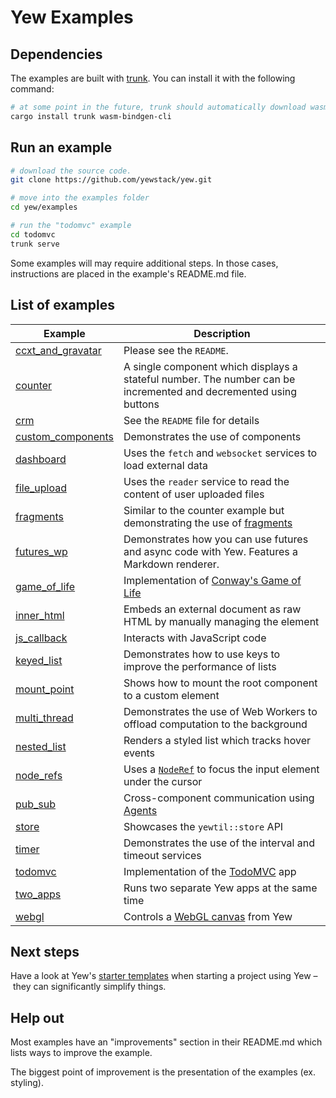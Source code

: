 # Yew Examples

## Dependencies

The examples are built with [trunk](https://github.com/thedodd/trunk).
You can install it with the following command:

```bash
# at some point in the future, trunk should automatically download wasm-bindgen for you
cargo install trunk wasm-bindgen-cli
```

## Run an example

```bash
# download the source code.
git clone https://github.com/yewstack/yew.git

# move into the examples folder
cd yew/examples

# run the "todomvc" example
cd todomvc
trunk serve
```

Some examples will may require additional steps.
In those cases, instructions are placed in the example's README.md file.

## List of examples

| Example                                | Description                                                                                                                        |
| -------------------------------------- | ---------------------------------------------------------------------------------------------------------------------------------- |
| [ccxt_and_gravatar](ccxt_and_gravatar) | Please see the `README`.                                                                                                           |
| [counter](counter)                     | A single component which displays a stateful number. The number can be incremented and decremented using buttons                   |
| [crm](crm)                             | See the `README` file for details                                                                                                  |
| [custom_components](custom_components) | Demonstrates the use of components                                                                                                 |
| [dashboard](dashboard)                 | Uses the `fetch` and `websocket` services to load external data                                                                    |
| [file_upload](file_upload)             | Uses the `reader` service to read the content of user uploaded files                                                               |
| [fragments](fragments)                 | Similar to the counter example but demonstrating the use of [fragments](https://yew.rs/docs/concepts/html/lists#fragments)         |
| [futures_wp](futures_wp)               | Demonstrates how you can use futures and async code with Yew. Features a Markdown renderer.                                        |
| [game_of_life](game_of_life)           | Implementation of [Conway's Game of Life](https://en.wikipedia.org/wiki/Conway%27s_Game_of_Life)                                   |
| [inner_html](inner_html)               | Embeds an external document as raw HTML by manually managing the element                                                           |
| [js_callback](js_callback)             | Interacts with JavaScript code                                                                                                     |
| [keyed_list](keyed_list)               | Demonstrates how to use keys to improve the performance of lists                                                                   |
| [mount_point](mount_point)             | Shows how to mount the root component to a custom element                                                                          |
| [multi_thread](multi_thread)           | Demonstrates the use of Web Workers to offload computation to the background                                                       |
| [nested_list](nested_list)             | Renders a styled list which tracks hover events                                                                                    |
| [node_refs](node_refs)                 | Uses a [`NodeRef`](https://yew.rs/docs/concepts/components/refs) to focus the input element under the cursor                       |
| [pub_sub](pub_sub)                     | Cross-component communication using [Agents](https://yew.rs/docs/concepts/agents)                                                  |
| [store](store)                         | Showcases the `yewtil::store` API                                                                                                  |
| [timer](timer)                         | Demonstrates the use of the interval and timeout services                                                                          |
| [todomvc](todomvc)                     | Implementation of the [TodoMVC](http://todomvc.com/) app                                                                           |
| [two_apps](two_apps)                   | Runs two separate Yew apps at the same time                                                                                        |
| [webgl](webgl)                         | Controls a [WebGL canvas](https://developer.mozilla.org/en-US/docs/Web/API/WebGL_API/Tutorial/Getting_started_with_WebGL) from Yew |

## Next steps

Have a look at Yew's [starter templates](https://yew.rs/docs/getting-started/starter-templates) when starting a project using Yew – they can significantly simplify things.

## Help out

Most examples have an "improvements" section in their README.md which lists ways to improve the example.

The biggest point of improvement is the presentation of the examples (ex. styling).
